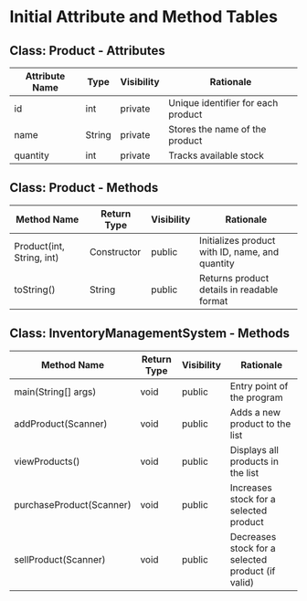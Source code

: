 
# Initial Attribute and Method Tables

## Class: Product - Attributes

| Attribute Name | Type   | Visibility | Rationale                              |
|----------------|--------|------------|----------------------------------------|
| id             | int    | private    | Unique identifier for each product     |
| name           | String | private    | Stores the name of the product         |
| quantity       | int    | private    | Tracks available stock                 |

## Class: Product - Methods

| Method Name                | Return Type | Visibility | Rationale                                        |
|---------------------------|-------------|------------|--------------------------------------------------|
| Product(int, String, int) | Constructor | public     | Initializes product with ID, name, and quantity  |
| toString()                | String      | public     | Returns product details in readable format       |

## Class: InventoryManagementSystem - Methods

| Method Name              | Return Type | Visibility | Rationale                                           |
|--------------------------|-------------|------------|-----------------------------------------------------|
| main(String[] args)      | void        | public     | Entry point of the program                          |
| addProduct(Scanner)      | void        | public     | Adds a new product to the list                      |
| viewProducts()           | void        | public     | Displays all products in the list                   |
| purchaseProduct(Scanner) | void        | public     | Increases stock for a selected product              |
| sellProduct(Scanner)     | void        | public     | Decreases stock for a selected product (if valid)   |
